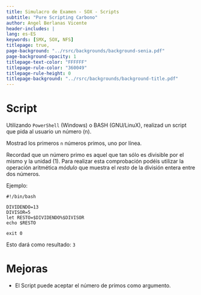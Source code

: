 ```yaml
---
title: Simulacro de Examen - SOX - Scripts
subtitle: "Pure Scripting Carbono"
author: Angel Berlanas Vicente
header-includes: |
lang: es-ES
keywords: [SMX, SOX, NFS]
titlepage: true,
page-background: "../rsrc/backgrounds/background-senia.pdf"
page-background-opacity: 1
titlepage-text-color: "FFFFFF"
titlepage-rule-color: "360049"
titlepage-rule-height: 0
titlepage-background: "../rsrc/backgrounds/background-title.pdf"
---
```


# Script

Utilizando `PowerShell` (Windows) o BASH (GNU/LinuX), realizad un script que
pida al usuario un número (n).

Mostrad los primeros `n` números primos, uno por línea.

Recordad que un número primo es aquel que tan sólo es divisible por el mismo y la unidad (1). Para realizar esta comprobación podéis utilizar la operación aritmética *módulo* que muestra el *resto* de la división entera entre dos números.

Ejemplo:

```shell
#!/bin/bash

DIVIDENDO=13
DIVISOR=5
let RESTO=$DIVIDENDO%$DIVISOR
echo $RESTO

exit 0
```

Esto dará como resultado: `3`

# Mejoras

- El Script puede aceptar el número de primos como argumento.
